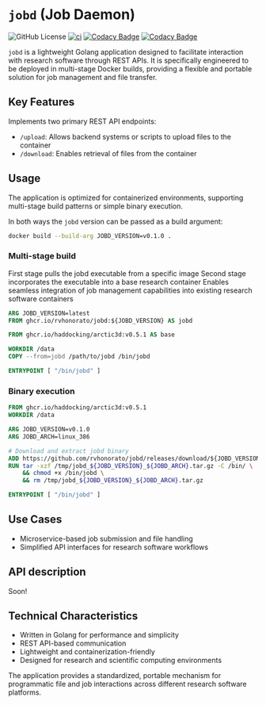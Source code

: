 # `jobd` (Job Daemon)

![GitHub License](https://img.shields.io/github/license/rvhonorato/jobd)
[![ci](https://github.com/rvhonorato/jobd/actions/workflows/ci.yml/badge.svg)](https://github.com/rvhonorato/jobd/actions/workflows/ci.yml)
[![Codacy Badge](https://app.codacy.com/project/badge/Grade/ae50eb8e1303415f981ec755f0b8a28f)](https://app.codacy.com/gh/rvhonorato/jobd/dashboard?utm_source=gh&utm_medium=referral&utm_content=&utm_campaign=Badge_grade)
[![Codacy Badge](https://app.codacy.com/project/badge/Coverage/ae50eb8e1303415f981ec755f0b8a28f)](https://app.codacy.com/gh/rvhonorato/jobd/dashboard?utm_source=gh&utm_medium=referral&utm_content=&utm_campaign=Badge_coverage)

`jobd` is a lightweight Golang application designed to facilitate interaction with
research software through REST APIs. It is specifically engineered to be deployed
in multi-stage Docker builds, providing a flexible and portable solution for job
management and file transfer.

## Key Features

Implements two primary REST API endpoints:

- `/upload`: Allows backend systems or scripts to upload files to the container
- `/download`: Enables retrieval of files from the container

## Usage

The application is optimized for containerized environments,
supporting multi-stage build patterns or simple binary execution.

In both ways the `jobd` version can be passed as a build argument:

```bash
docker build --build-arg JOBD_VERSION=v0.1.0 .
```

### Multi-stage build

First stage pulls the jobd executable from a specific image
Second stage incorporates the executable into a base research container
Enables seamless integration of job management capabilities into existing research
software containers

```dockerfile
ARG JOBD_VERSION=latest
FROM ghcr.io/rvhonorato/jobd:${JOBD_VERSION} AS jobd

FROM ghcr.io/haddocking/arctic3d:v0.5.1 AS base

WORKDIR /data
COPY --from=jobd /path/to/jobd /bin/jobd

ENTRYPOINT [ "/bin/jobd" ]
```

### Binary execution

```dockerfile
FROM ghcr.io/haddocking/arctic3d:v0.5.1
WORKDIR /data

ARG JOBD_VERSION=v0.1.0
ARG JOBD_ARCH=linux_386

# Download and extract jobd binary
ADD https://github.com/rvhonorato/jobd/releases/download/${JOBD_VERSION}/jobd_${JOBD_VERSION}_${JOBD_ARCH}.tar.gz /tmp/
RUN tar -xzf /tmp/jobd_${JOBD_VERSION}_${JOBD_ARCH}.tar.gz -C /bin/ \
    && chmod +x /bin/jobd \
    && rm /tmp/jobd_${JOBD_VERSION}_${JOBD_ARCH}.tar.gz

ENTRYPOINT [ "/bin/jobd" ]
```

## Use Cases

- Microservice-based job submission and file handling
- Simplified API interfaces for research software workflows

## API description

Soon!

## Technical Characteristics

- Written in Golang for performance and simplicity
- REST API-based communication
- Lightweight and containerization-friendly
- Designed for research and scientific computing environments

The application provides a standardized, portable mechanism for programmatic file and job interactions across different research software platforms.
